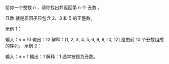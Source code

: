 给你一个整数 n ，请你找出并返回第 n 个 丑数 。

丑数 就是质因子只包含 2、3 和 5 的正整数。

 

示例 1：

输入：n = 10
输出：12
解释：[1, 2, 3, 4, 5, 6, 8, 9, 10, 12] 是由前 10 个丑数组成的序列。
示例 2：

输入：n = 1
输出：1
解释：1 通常被视为丑数。
